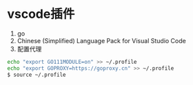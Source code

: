 # vscode插件
1. go
2. Chinese (Simplified) Language Pack for Visual Studio Code
3. 配置代理
~~~ bash
echo "export GO111MODULE=on" >> ~/.profile
echo "export GOPROXY=https://goproxy.cn" >> ~/.profile
$ source ~/.profile
~~~